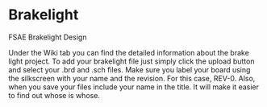 # Brakelight
FSAE Brakelight Design


Under the Wiki tab you can find the detailed information about the brake light project. To add your brakelight file just simply click the upload button and select your .brd and .sch files. Make sure you label your board using the silkscreen with your name and the revision. For this case, REV-0. Also, when you save your files include your name in the title. It will make it easier to find out whose is whose.
